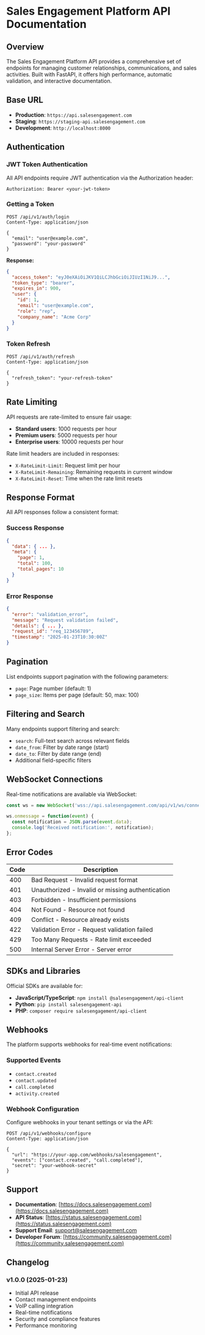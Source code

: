 # Sales Engagement Platform API Documentation

## Overview

The Sales Engagement Platform API provides a comprehensive set of endpoints for managing customer relationships, communications, and sales activities. Built with FastAPI, it offers high performance, automatic validation, and interactive documentation.

## Base URL

- **Production**: `https://api.salesengagement.com`
- **Staging**: `https://staging-api.salesengagement.com`
- **Development**: `http://localhost:8000`

## Authentication

### JWT Token Authentication

All API endpoints require JWT authentication via the Authorization header:

```http
Authorization: Bearer <your-jwt-token>
```

### Getting a Token

```http
POST /api/v1/auth/login
Content-Type: application/json

{
  "email": "user@example.com",
  "password": "your-password"
}
```

**Response:**
```json
{
  "access_token": "eyJ0eXAiOiJKV1QiLCJhbGciOiJIUzI1NiJ9...",
  "token_type": "bearer",
  "expires_in": 900,
  "user": {
    "id": 1,
    "email": "user@example.com",
    "role": "rep",
    "company_name": "Acme Corp"
  }
}
```

### Token Refresh

```http
POST /api/v1/auth/refresh
Content-Type: application/json

{
  "refresh_token": "your-refresh-token"
}
```

## Rate Limiting

API requests are rate-limited to ensure fair usage:

- **Standard users**: 1000 requests per hour
- **Premium users**: 5000 requests per hour
- **Enterprise users**: 10000 requests per hour

Rate limit headers are included in responses:
- `X-RateLimit-Limit`: Request limit per hour
- `X-RateLimit-Remaining`: Remaining requests in current window
- `X-RateLimit-Reset`: Time when the rate limit resets

## Response Format

All API responses follow a consistent format:

### Success Response
```json
{
  "data": { ... },
  "meta": {
    "page": 1,
    "total": 100,
    "total_pages": 10
  }
}
```

### Error Response
```json
{
  "error": "validation_error",
  "message": "Request validation failed",
  "details": { ... },
  "request_id": "req_123456789",
  "timestamp": "2025-01-23T10:30:00Z"
}
```

## Pagination

List endpoints support pagination with the following parameters:

- `page`: Page number (default: 1)
- `page_size`: Items per page (default: 50, max: 100)

## Filtering and Search

Many endpoints support filtering and search:

- `search`: Full-text search across relevant fields
- `date_from`: Filter by date range (start)
- `date_to`: Filter by date range (end)
- Additional field-specific filters

## WebSocket Connections

Real-time notifications are available via WebSocket:

```javascript
const ws = new WebSocket('wss://api.salesengagement.com/api/v1/ws/connect?token=your-jwt-token');

ws.onmessage = function(event) {
  const notification = JSON.parse(event.data);
  console.log('Received notification:', notification);
};
```

## Error Codes

| Code | Description |
|------|-------------|
| 400 | Bad Request - Invalid request format |
| 401 | Unauthorized - Invalid or missing authentication |
| 403 | Forbidden - Insufficient permissions |
| 404 | Not Found - Resource not found |
| 409 | Conflict - Resource already exists |
| 422 | Validation Error - Request validation failed |
| 429 | Too Many Requests - Rate limit exceeded |
| 500 | Internal Server Error - Server error |

## SDKs and Libraries

Official SDKs are available for:

- **JavaScript/TypeScript**: `npm install @salesengagement/api-client`
- **Python**: `pip install salesengagement-api`
- **PHP**: `composer require salesengagement/api-client`

## Webhooks

The platform supports webhooks for real-time event notifications:

### Supported Events
- `contact.created`
- `contact.updated`
- `call.completed`
- `activity.created`

### Webhook Configuration
Configure webhooks in your tenant settings or via the API:

```http
POST /api/v1/webhooks/configure
Content-Type: application/json

{
  "url": "https://your-app.com/webhooks/salesengagement",
  "events": ["contact.created", "call.completed"],
  "secret": "your-webhook-secret"
}
```

## Support

- **Documentation**: [https://docs.salesengagement.com](https://docs.salesengagement.com)
- **API Status**: [https://status.salesengagement.com](https://status.salesengagement.com)
- **Support Email**: support@salesengagement.com
- **Developer Forum**: [https://community.salesengagement.com](https://community.salesengagement.com)

## Changelog

### v1.0.0 (2025-01-23)
- Initial API release
- Contact management endpoints
- VoIP calling integration
- Real-time notifications
- Security and compliance features
- Performance monitoring